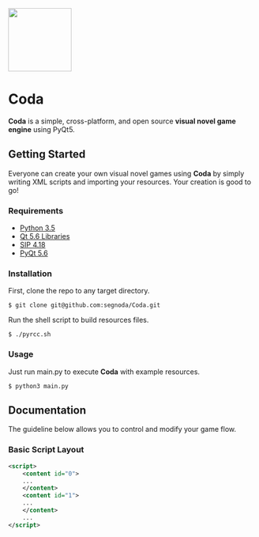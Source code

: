 <img src="https://raw.githubusercontent.com/segnoda/Coda/master/resources/icon/coda.png"  width="128" height="128"/>

# Coda

**Coda** is a simple, cross-platform, and open source **visual novel game engine** using PyQt5.

## Getting Started

Everyone can create your own visual novel games using **Coda** by simply writing XML scripts and importing your resources. Your creation is good to go!

### Requirements

* [Python 3.5](https://www.python.org/downloads/)
* [Qt 5.6 Libraries](http://www.qt.io/download/)
* [SIP 4.18](https://riverbankcomputing.com/software/sip/download)
* [PyQt 5.6](https://riverbankcomputing.com/software/pyqt/download5)

### Installation

First, clone the repo to any target directory.

```
$ git clone git@github.com:segnoda/Coda.git
```

Run the shell script to build resources files.

```
$ ./pyrcc.sh
```

### Usage

Just run main.py to execute **Coda** with example resources.

```
$ python3 main.py
```

## Documentation

The guideline below allows you to control and modify your game flow.

### Basic Script Layout

```xml
<script>
    <content id="0">
    ...
    </content>
    <content id="1">
    ...
    </content>
    ...
</script>
```
